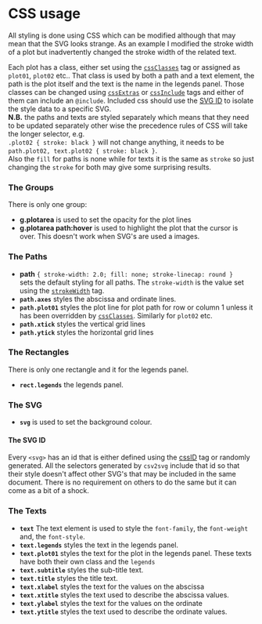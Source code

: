 #  CSS usage

All styling is done using CSS which can be modified although that may mean that the SVG
looks strange. As an example I modified the stroke width of a plot but inadvertently
changed the stroke width of the related text.

Each plot has a class, either set using the [`cssClasses`](json.md#cssclasses) tag or assigned as `plot01`, `plot02` etc.. That class is used by both a path and a text element,
the path is the plot itself and the text is the name in the legends panel. Those classes
can be changed using [`cssExtras`](json.md#cssextras) or
[`cssInclude`](json.md#cssinclude) tags and either of them can include an `@include`.
Included css should use the [SVG ID](#svgid) to isolate the style data to a specific SVG.<br/>
**N.B.** the paths and texts are styled separately which means that they need to be
updated separately other wise the precedence rules of CSS will take the longer selector,
e.g.<br/>
`.plot02 { stroke: black }` will not change anything, it needs to be
`path.plot02, text.plot02 { stroke: black }`.<br/>
Also the `fill` for paths is none while for texts it is the same as `stroke` so just
changing the `stroke` for both may give some surprising results.

### The Groups
There is only one group:
- **g.plotarea** is used to set the opacity for the plot lines
- **g.plotarea path:hover** is used to highlight the plot that the cursor is over. This doesn't work when SVG's are used a images.

### The Paths

- **path** `{ stroke-width: 2.0; fill: none; stroke-linecap: round }`<br/>
sets the default styling for all paths. The `stroke-width` is the value set using the
[`strokeWidth`](json.md#strokewidth) tag.
- **`path.axes`** styles the abscissa and ordinate lines.
- **`path.plot01`** styles the plot line for plot path for row or column 1 unless it has
been overridden by [`cssClasses`](json.md#cssclasses). Similarly for `plot02` etc.
- **`path.xtick`** styles the vertical grid lines
- **`path.ytick`** styles the horizontal grid lines

### The Rectangles
There is only one rectangle and it for the legends panel.
- **`rect.legends`** the legends panel.

### The SVG
- **`svg`** is used to set the background colour.

#### <a id="svgid">The SVG ID</a>
Every `<svg>` has an id that is either defined using the [cssID](json.md#cssid) tag or randomly generated. All the selectors
generated by `csv2svg` include that id so that their style doesn't affect other SVG's that may be included in the same document.
There is no requirement on others to do the same but it can come as a bit of a shock.

### The Texts

- **`text`** The text element is used to style the `font-family`, the `font-weight` and,
the `font-style`.
- **`text.legends`** styles the text in the legends panel.
- **`text.plot01`** styles the text for the plot in the legends panel. These texts have
both their own class and the `legends`
- **`text.subtitle`** styles the sub-title text.
- **`text.title`** styles the title text.
- **`text.xlabel`** styles the text for the values on the abscissa
- **`text.xtitle`** styles the text used to describe the abscissa values.
- **`text.ylabel`** styles the text for the values on the ordinate
- **`text.ytitle`** styles the text used to describe the ordinate values.
